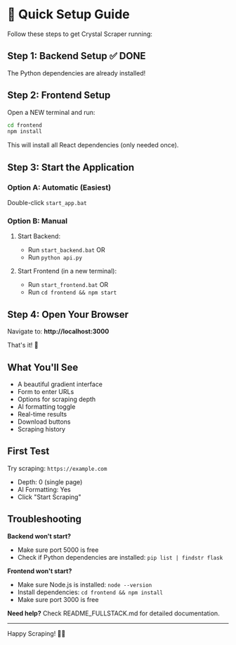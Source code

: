 # 🚀 Quick Setup Guide

Follow these steps to get Crystal Scraper running:

## Step 1: Backend Setup ✅ DONE
The Python dependencies are already installed!

## Step 2: Frontend Setup

Open a NEW terminal and run:
```bash
cd frontend
npm install
```

This will install all React dependencies (only needed once).

## Step 3: Start the Application

### Option A: Automatic (Easiest)
Double-click `start_app.bat`

### Option B: Manual
1. Start Backend:
   - Run `start_backend.bat` OR
   - Run `python api.py`

2. Start Frontend (in a new terminal):
   - Run `start_frontend.bat` OR
   - Run `cd frontend && npm start`

## Step 4: Open Your Browser

Navigate to: **http://localhost:3000**

That's it! 🎉

## What You'll See

- A beautiful gradient interface
- Form to enter URLs
- Options for scraping depth
- AI formatting toggle
- Real-time results
- Download buttons
- Scraping history

## First Test

Try scraping: `https://example.com`
- Depth: 0 (single page)
- AI Formatting: Yes
- Click "Start Scraping"

## Troubleshooting

**Backend won't start?**
- Make sure port 5000 is free
- Check if Python dependencies are installed: `pip list | findstr flask`

**Frontend won't start?**
- Make sure Node.js is installed: `node --version`
- Install dependencies: `cd frontend && npm install`
- Make sure port 3000 is free

**Need help?**
Check README_FULLSTACK.md for detailed documentation.

---
Happy Scraping! 🔮✨
